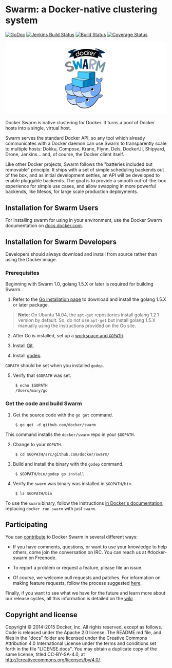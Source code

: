# Swarm: a Docker-native clustering system

[![GoDoc](https://godoc.org/github.com/docker/swarm?status.png)](https://godoc.org/github.com/docker/swarm)
[![Jenkins Build Status](https://jenkins.dockerproject.org/view/Swarm/job/Swarm%20Master/badge/icon)](https://jenkins.dockerproject.org/view/Swarm/job/Swarm%20Master/)
[![Build Status](https://travis-ci.org/docker/swarm.svg?branch=master)](https://travis-ci.org/docker/swarm)
[![Coverage Status](https://coveralls.io/repos/docker/swarm/badge.svg)](https://coveralls.io/r/docker/swarm)

![Docker Swarm Logo](logo.png?raw=true "Docker Swarm Logo")

Docker Swarm is native clustering for Docker. It turns a pool of Docker hosts
into a single, virtual host.

Swarm serves the standard Docker API, so any tool which already communicates
with a Docker daemon can use Swarm to transparently scale to multiple hosts:
Dokku, Compose, Krane, Flynn, Deis, DockerUI, Shipyard, Drone, Jenkins... and,
of course, the Docker client itself.

Like other Docker projects, Swarm follows the "batteries included but removable"
principle. It ships with a set of simple scheduling backends out of the box, and as
initial development settles, an API will be developed to enable pluggable backends.
The goal is to provide a smooth out-of-the-box experience for simple use cases, and
allow swapping in more powerful backends, like Mesos, for large scale production
deployments.

## Installation for Swarm Users

For installing swarm for using in your environment, use the Docker Swarm
documentation on [docs.docker.com](http://docs.docker.com/swarm/).

## Installation for Swarm Developers

Developers should always download and install from source rather than
using the Docker image.

### Prerequisites

Beginning with Swarm 1.0, golang 1.5.X or later is required for building Swarm.

1. Refer to the [Go installation page](https://golang.org/doc/install#install)
to download and install the golang 1.5.X or later package.

  > **Note**: On Ubuntu 14.04, the `apt-get` repositories install golang 1.2.1
  version by default. So, do not use `apt-get` but install golang 1.5.X manually
  using the instructions provided on the Go site.

2. After Go is installed, set up a [workspace and
`GOPATH`](https://golang.org/doc/code.html#GOPATH).

3. Install [Git](https://git-scm.com/book/en/v2/Getting-Started-Installing-Git).

4. Install [godep](https://github.com/tools/godep).

  `GOPATH` should be set when you installed `godep`.

5. Verify that `$GOPATH` was set.

        $ echo $GOPATH
        /Users/mary/go

### Get the code and build Swarm

1. Get the source code with the `go get` command.

        $ go get -d github.com/docker/swarm

  This command installs the `docker/swarm` repo in your `$GOPATH`.

2. Change to your `GOPATH`.

        $ cd $GOPATH/src/github.com/docker/swarm/

3. Build and install the binary with the `godep` command.

        $ $GOPATH/bin/godep go install

4. Verify the `swarm` was binary was installed in `$GOPATH/bin`.

        $ ls $GOPATH/bin

To use the `swarm` binary, follow the instructions [in Docker's
documentation](http://docs.docker.com/swarm/), replacing `docker run swarm` with
just `swarm`.

## Participating

You can [contribute](https://github.com/docker/swarm/blob/master/CONTRIBUTING.md) to Docker Swarm in several different ways:

  - If you have comments, questions, or want to use your knowledge to help others, come join the conversation on IRC. You can reach us at #docker-swarm on Freenode.

  - To report a problem or request a feature, please file an issue.

  - Of course, we welcome pull requests and patches. For information on making feature requests, follow the process suggested [here](https://github.com/docker/docker/blob/master/CONTRIBUTING.md).

Finally, if you want to see what we have for the future and learn more about our release cycles, all this information is detailed on the [wiki](https://github.com/docker/swarm/wiki)

## Copyright and license

Copyright © 2014-2015 Docker, Inc. All rights reserved, except as follows. Code is released under the Apache 2.0 license. The README.md file, and files in the "docs" folder are licensed under the Creative Commons Attribution 4.0 International License under the terms and conditions set forth in the file "LICENSE.docs". You may obtain a duplicate copy of the same license, titled CC-BY-SA-4.0, at http://creativecommons.org/licenses/by/4.0/.
